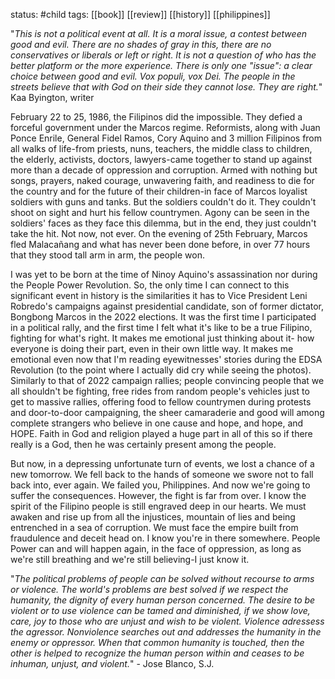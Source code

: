 status: #child 
tags: [[book]] [[review]] [[history]] [[philippines]]

"*This is not a political event at all. It is a moral issue, a contest between good and evil. There are no shades of gray in this, there are no conservatives or liberals or left or right. It is not a question of who has the better platform or the more experience. There is only one "issue": a clear choice between good and evil. Vox populi, vox Dei. The people in the streets believe that with God on their side they cannot lose. They are right.*" Kaa Byington, writer

February 22 to 25, 1986, the Filipinos did the impossible. They defied a forceful government under the Marcos regime. Reformists, along with Juan Ponce Enrile, General Fidel Ramos, Cory Aquino and 3 million Filipinos from all walks of life-from priests, nuns, teachers, the middle class to children, the elderly, activists, doctors, lawyers-came together to stand up against more than a decade of oppression and corruption. Armed with nothing but songs, prayers, naked courage, unwavering faith, and readiness to die for the country and for the future of their children-in face of Marcos loyalist soldiers with guns and tanks. But the soldiers couldn't do it. They couldn't shoot on sight and hurt his fellow countrymen. Agony can be seen in the soldiers' faces as they face this dilemma, but in the end, they just couldn't take the hit. Not now, not ever. On the evening of 25th February, Marcos fled Malacañang and what has never been done before, in over 77 hours that they stood tall arm in arm, the people won.

I was yet to be born at the time of Ninoy Aquino's assassination nor during the People Power Revolution. So, the only time I can connect to this significant event in history is the similarities it has to Vice President Leni Robredo's campaigns against presidential candidate, son of former dictator, Bongbong Marcos in the 2022 elections. It was the first time I participated in a political rally, and the first time I felt what it's like to be a true Filipino, fighting for what's right. It makes me emotional just thinking about it- how everyone is doing their part, even in their own little way. It makes me emotional even now that I'm reading eyewitnesses' stories during the EDSA Revolution (to the point where I actually did cry while seeing the photos). Similarly to that of 2022 campaign rallies; people convincing people that we all shouldn't be fighting, free rides from random people's vehicles just to get to massive rallies, offering food to fellow countrymen during protests and door-to-door campaigning, the sheer camaraderie and good will among complete strangers who believe in one cause and hope, and hope, and HOPE. Faith in God and religion played a huge part in all of this so if there really is a God, then he was certainly present among the people.

But now, in a depressing unfortunate turn of events, we lost a chance of a new tomorrow. We fell back to the hands of someone we swore not to fall back into, ever again. We failed you, Philippines. And now we're going to suffer the consequences. However, the fight is far from over. I know the spirit of the Filipino people is still engraved deep in our hearts. We must awaken and rise up from all the injustices, mountain of lies and being entrenched in a sea of corruption. We must face the empire built from fraudulence and deceit head on. I know you're in there somewhere. People Power can and will happen again, in the face of oppression, as long as we're still breathing and we're still believing-I just know it.

"*The political problems of people can be solved without recourse to arms or violence. The world's problems are best solved if we respect the humanity, the dignity of every human person concerned. The desire to be violent or to use violence can be tamed and diminished, if we show love, care, joy to those who are unjust and wish to be violent. Violence adressess the agressor. Nonviolence searches out and addresses the humanity in the enemy or oppressor. When that common humanity is touched, then the other is helped to recognize the human person within and ceases to be inhuman, unjust, and violent.*" - Jose Blanco, S.J.